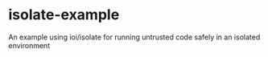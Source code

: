# isolate-example
An example using ioi/isolate for running untrusted code safely in an isolated environment
